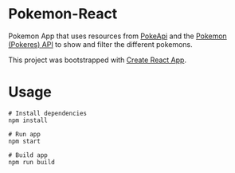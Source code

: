# Pokemon-React

Pokemon App that uses resources from [PokeApi](https://pokeapi.co/) and the [Pokemon (Pokeres) API](https://pokeres.bastionbot.org) to show and filter the different pokemons.

This project was bootstrapped with [Create React App](https://github.com/facebook/create-react-app).

# Usage

```
# Install dependencies
npm install
```

```
# Run app
npm start
```

```
# Build app
npm run build
```
